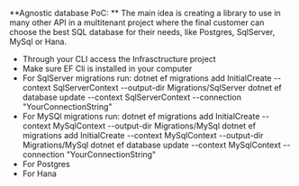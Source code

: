 **Agnostic database PoC:
**
The main idea is creating a library to use in many other API in a multitenant project where the final customer can choose the best SQL database for their needs, like Postgres, SqlServer, MySql or Hana.

- Through your CLI access the Infrasctructure project
- Make sure EF Cli is installed in your computer
- For SqlServer migrations run: 
    dotnet ef migrations add InitialCreate --context SqlServerContext --output-dir Migrations/SqlServer
    dotnet ef database update --context SqlServerContext --connection "YourConnectionString"
- For MySQl migrations run: dotnet ef migrations add InitialCreate --context MySqlContext --output-dir Migrations/MySql
    dotnet ef migrations add InitialCreate --context MySqlContext --output-dir Migrations/MySql
    dotnet ef database update --context MySqlContext --connection "YourConnectionString"
- For Postgres
- For Hana